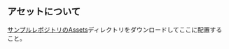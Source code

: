 ## アセットについて
[サンプルレポジトリのAssets](https://github.com/gameprogcpp/code/tree/master/Chapter06/Assets)ディレクトリをダウンロードしてここに配置すること。
